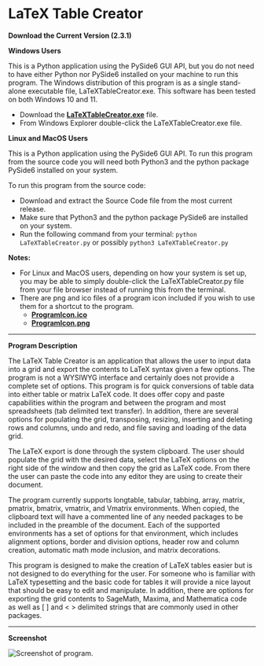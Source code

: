 # LaTeX Table Creator

**Download the Current Version (2.3.1)**

**Windows Users**

This is a Python application using the PySide6 GUI API, but you do not need to have either Python nor PySide6 installed on your machine to run this program. The Windows distribution of this program is as a single stand-alone executable file, LaTeXTableCreator.exe.  This software has been tested on both Windows 10 and 11.

- Download the **[LaTeXTableCreator.exe](https://github.com/mathprofdes/LaTeX-Table-Creator/releases/download/v2.4.1/LaTeXTableCreator.exe)** file.
- From Windows Explorer double-click the LaTeXTableCreator.exe file.

**Linux and MacOS Users**

This is a Python application using the PySide6 GUI API. To run this program from the source code you will need both Python3 and the python package PySide6 installed on your system.

To run this program from the source code:

- Download and extract the Source Code file from the most current release.
- Make sure that Python3 and the python package PySide6 are installed on your system.
- Run the following command from your terminal: `python LaTeXTableCreator.py` or possibly `python3 LaTeXTableCreator.py`

**Notes:** 
- For Linux and MacOS users, depending on how your system is set up, you may be able to simply double-click the LaTeXTableCreator.py file from your file browser instead of running this from the terminal.
- There are png and ico files of a program icon included if you wish to use them for a shortcut to the program. 
  - **[ProgramIcon.ico](https://github.com/mathprofdes/LaTeX-Table-Creator/releases/download/v2.4.1/ProgramIcon.ico)**
  - **[ProgramIcon.png](https://github.com/mathprofdes/LaTeX-Table-Creator/releases/download/v2.4.1/ProgramIcon.png)**
 
---

**Program Description**

The LaTeX Table Creator is an application that allows the user to input data into a grid and export the contents to LaTeX syntax given a few options. The program is not a WYSIWYG interface and certainly does not provide a complete set of options. This program is for quick conversions of table data into either table or matrix LaTeX code. It does offer copy and paste capabilities within the program and between the program and most spreadsheets (tab delimited text transfer). In addition, there are several options for populating the grid, transposing, resizing, inserting and deleting rows and columns, undo and redo, and file saving and loading of the data grid.

The LaTeX export is done through the system clipboard. The user should populate the grid with the desired data, select the LaTeX options on the right side of the window and then copy the grid as LaTeX code. From there the user can paste the code into any editor they are using to create their document.

The program currently supports longtable, tabular, tabbing, array, matrix, pmatrix, bmatrix, vmatrix, and Vmatrix environments. When copied, the clipboard text will have a commented line of any needed packages to be included in the preamble of the document. Each of the supported environments has a set of options for that environment, which includes alignment options, border and division options, header row and column creation, automatic math mode inclusion, and matrix decorations.

This program is designed to make the creation of LaTeX tables easier but is not designed to do everything for the user. For someone who is familiar with LaTeX typesetting and the basic code for tables it will provide a nice layout that should be easy to edit and manipulate. In addition, there are options for exporting the grid contents to SageMath, Maxima, and Mathematica code as well as [ ] and < > delimited strings that are commonly used in other packages.

---

**Screenshot**

![Screenshot of program.](https://github.com/mathprofdes/LaTeX-Table-Creator/releases/download/v2.4.1/LatexTableCreatorScreenshot.png)
